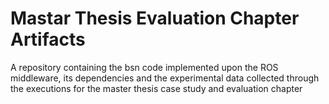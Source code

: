 # Mastar Thesis Evaluation Chapter Artifacts
A repository containing the bsn code implemented upon the ROS middleware, its dependencies and the experimental data collected through the executions for the master thesis case study and evaluation chapter
